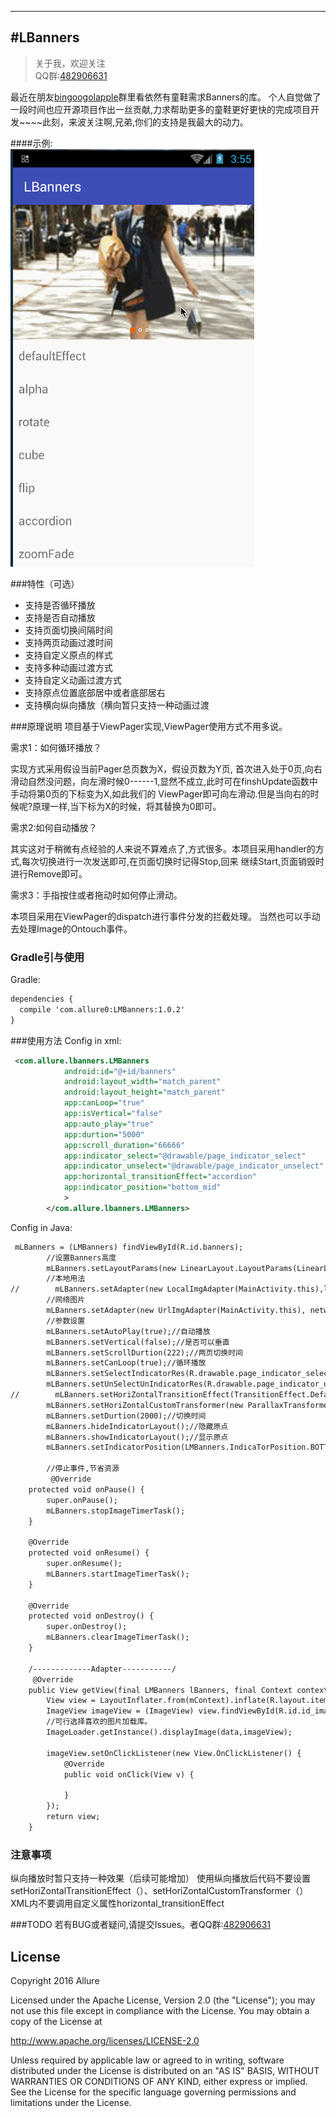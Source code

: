 
---
#LBanners
-------------

> 关于我，欢迎关注  
      QQ群:[482906631]()


最近在朋友[bingoogolapple](https://github.com/bingoogolapple)群里看依然有童鞋需求Banners的库。
个人自觉做了一段时间也应开源项目作出一丝贡献,力求帮助更多的童鞋更好更快的完成项目开发~~~~此刻，来波关注啊,兄弟,你们的支持是我最大的动力。

####示例:  
![image](https://github.com/Allure0/LMBanners/blob/master/app/LMBanners.gif)

###特性（可选）
- 支持是否循环播放
- 支持是否自动播放
- 支持页面切换间隔时间
- 支持两页动画过渡时间
- 支持自定义原点的样式
- 支持多种动画过渡方式
- 支持自定义动画过渡方式
- 支持原点位置底部居中或者底部居右
- 支持横向纵向播放（横向暂只支持一种动画过渡


###原理说明
项目基于ViewPager实现,ViewPager使用方式不用多说。

需求1：如何循环播放？

实现方式采用假设当前Pager总页数为X，假设页数为Y页,
首次进入处于0页,向右滑动自然没问题，向左滑时候0------1,显然不成立,此时可在finshUpdate函数中手动将第0页的下标变为X,如此我们的
ViewPager即可向左滑动.但是当向右的时候呢?原理一样,当下标为X的时候，将其替换为0即可。

需求2:如何自动播放？

其实这对于稍微有点经验的人来说不算难点了,方式很多。本项目采用handler的方式,每次切换进行一次发送即可,在页面切换时记得Stop,回来
继续Start,页面销毁时进行Remove即可。

需求3：手指按住或者拖动时如何停止滑动。

本项目采用在ViewPager的dispatch进行事件分发的拦截处理。 当然也可以手动去处理Image的Ontouch事件。


### Gradle引与使用
Gradle:  
``` xml
dependencies {
  compile 'com.allure0:LMBanners:1.0.2'
}
```

###使用方法
Config in xml:
``` xml
 <com.allure.lbanners.LMBanners
            android:id="@+id/banners"
            android:layout_width="match_parent"
            android:layout_height="match_parent"
            app:canLoop="true"
            app:isVertical="false"
            app:auto_play="true"
            app:durtion="5000"
            app:scroll_duration="66666"
            app:indicator_select="@drawable/page_indicator_select"
            app:indicator_unselect="@drawable/page_indicator_unselect"
            app:horizontal_transitionEffect="accordion"
            app:indicator_position="bottom_mid"
            >
        </com.allure.lbanners.LMBanners>
```
Config in Java:  
``` xml
 mLBanners = (LMBanners) findViewById(R.id.banners);
        //设置Banners高度
        mLBanners.setLayoutParams(new LinearLayout.LayoutParams(LinearLayout.LayoutParams.MATCH_PARENT, ScreenUtils.dip2px(this, 200)));
        //本地用法
//        mLBanners.setAdapter(new LocalImgAdapter(MainActivity.this),localImages);
        //网络图片
        mLBanners.setAdapter(new UrlImgAdapter(MainActivity.this), networkImages);
        //参数设置
        mLBanners.setAutoPlay(true);//自动播放
        mLBanners.setVertical(false);//是否可以垂直
        mLBanners.setScrollDurtion(222);//两页切换时间
        mLBanners.setCanLoop(true);//循环播放
        mLBanners.setSelectIndicatorRes(R.drawable.page_indicator_select);//选中的原点
        mLBanners.setUnSelectUnIndicatorRes(R.drawable.page_indicator_unselect);//未选中的原点
//        mLBanners.setHoriZontalTransitionEffect(TransitionEffect.Default);//选中喜欢的样式
        mLBanners.setHoriZontalCustomTransformer(new ParallaxTransformer(R.id.id_image));//自定义样式
        mLBanners.setDurtion(2000);//切换时间
        mLBanners.hideIndicatorLayout();//隐藏原点
        mLBanners.showIndicatorLayout();//显示原点
        mLBanners.setIndicatorPosition(LMBanners.IndicaTorPosition.BOTTOM_MID);//设置原点显示位置
        
        //停止事件,节省资源
         @Override
    protected void onPause() {
        super.onPause();
        mLBanners.stopImageTimerTask();
    }

    @Override
    protected void onResume() {
        super.onResume();
        mLBanners.startImageTimerTask();
    }

    @Override
    protected void onDestroy() {
        super.onDestroy();
        mLBanners.clearImageTimerTask();
    }
    
    /-------------Adapter-----------/
     @Override
    public View getView(final LMBanners lBanners, final Context context, int position, String data) {
        View view = LayoutInflater.from(mContext).inflate(R.layout.item, null);
        ImageView imageView = (ImageView) view.findViewById(R.id.id_image);
        //可行选择喜欢的图片加载库。
        ImageLoader.getInstance().displayImage(data,imageView);

        imageView.setOnClickListener(new View.OnClickListener() {
            @Override
            public void onClick(View v) {

            }
        });
        return view;
    }
```


### 注意事项
纵向播放时暂只支持一种效果（后续可能增加）
使用纵向播放后代码不要设置setHoriZontalTransitionEffect（）、setHoriZontalCustomTransformer（）
XML内不要调用自定义属性horizontal_transitionEffect


###TODO
若有BUG或者疑问,请提交Issues。者QQ群:[482906631]()

## License
Copyright 2016 Allure

Licensed under the Apache License, Version 2.0 (the "License");
you may not use this file except in compliance with the License.
You may obtain a copy of the License at

   http://www.apache.org/licenses/LICENSE-2.0

Unless required by applicable law or agreed to in writing, software
distributed under the License is distributed on an "AS IS" BASIS,
WITHOUT WARRANTIES OR CONDITIONS OF ANY KIND, either express or implied.
See the License for the specific language governing permissions and
limitations under the License.
